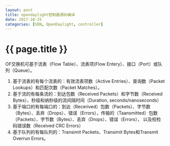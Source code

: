 ```yaml
---
layout: post
title: opendaylight控制器源码编译
date: 2017-10-25
categories: [SDN, OpenDaylight, controller]
---
```

# {{ page.title }}

OF交换机可基于流表（Flow Table）、流表项(Flow Entery）、接口（Port）或队列（Queue）。
1. 基于流表的有每个流表的：有效流表项数（Active Entries）、查询数（Packet Lookups）和匹配次数（Packet Matches）。
1. 基于流的有每条流的：到达包数（Received Packets）和字节数（Received Bytes）、秒级和纳秒级的流间隔时间（Duration, seconds/nanoseconds）
1. 基于端口的有每端口的：到达（Recerived）包数（Packets）、字节数（Bytes）、丢弃（Drops）、错误（Errors），传输的（Taansmitted）包数（Packets）、字节数（Bytes）、丢弃（Drops）、错误（Errors），
以及校检码错误数（Received CRC Errors）
1. 基于队列的有每队列的：Transimit Packets、Transimit Bytes和Transmit Overrun Errors。
